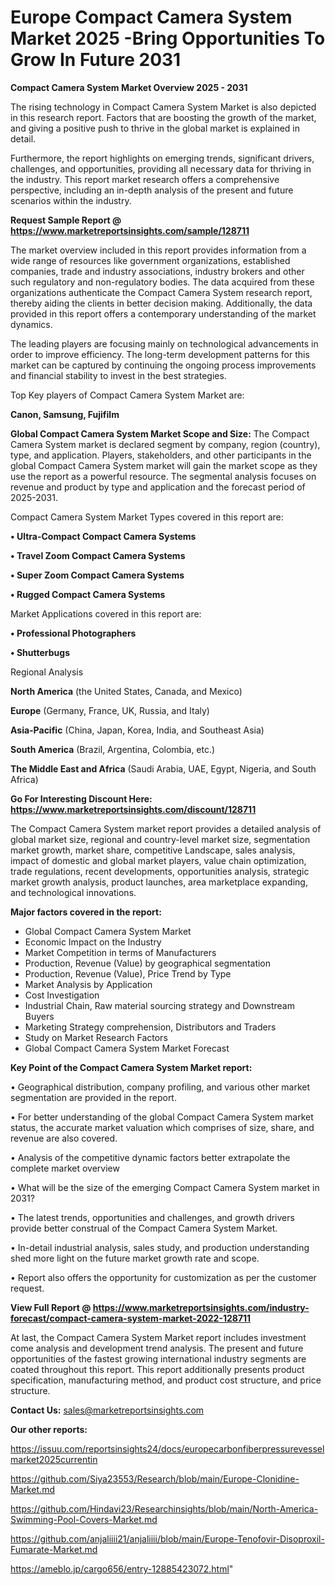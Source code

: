 # Europe Compact Camera System Market 2025 -Bring Opportunities To Grow In Future 2031

<Strong> Compact Camera System Market Overview 2025 - 2031</strong>

The rising technology in Compact Camera System Market is also depicted in this research report. Factors that are boosting the growth of the market, and giving a positive push to thrive in the global market is explained in detail.

Furthermore, the report highlights on emerging trends, significant drivers, challenges, and opportunities, providing all necessary data for thriving in the industry. This report market research offers a comprehensive perspective, including an in-depth analysis of the present and future scenarios within the industry.

<strong>Request Sample Report @ <a href=https://www.marketreportsinsights.com/sample/128711>https://www.marketreportsinsights.com/sample/128711</a></strong>

The market overview included in this report provides information from a wide range of resources like government organizations, established companies, trade and industry associations, industry brokers and other such regulatory and non-regulatory bodies. The data acquired from these organizations authenticate the Compact Camera System research report, thereby aiding the clients in better decision making. Additionally, the data provided in this report offers a contemporary understanding of the market dynamics.

The leading players are focusing mainly on technological advancements in order to improve efficiency. The long-term development patterns for this market can be captured by continuing the ongoing process improvements and financial stability to invest in the best strategies.

Top Key players of Compact Camera System Market are:

<strong>Canon, Samsung, Fujifilm</strong>

<strong><b>Global Compact Camera System Market Scope and Size:</b></strong>
The Compact Camera System market is declared segment by company, region (country), type, and application. Players, stakeholders, and other participants in the global Compact Camera System market will gain the market scope as they use the report as a powerful resource. The segmental analysis focuses on revenue and product by type and application and the forecast period of 2025-2031.

Compact Camera System Market Types covered in this report are:

<strong>• Ultra-Compact Compact Camera Systems

• Travel Zoom Compact Camera Systems

• Super Zoom Compact Camera Systems

• Rugged Compact Camera Systems</strong>

Market Applications covered in this report are:

<strong>• Professional Photographers

• Shutterbugs</strong> 

Regional Analysis

<strong>North America</strong> (the United States, Canada, and Mexico)

<strong>Europe</strong> (Germany, France, UK, Russia, and Italy)

<strong>Asia-Pacific</strong> (China, Japan, Korea, India, and Southeast Asia)

<strong>South America</strong> (Brazil, Argentina, Colombia, etc.)

<strong>The Middle East and Africa</strong> (Saudi Arabia, UAE, Egypt, Nigeria, and South Africa)

<strong>Go For Interesting Discount Here: <a href=https://www.marketreportsinsights.com/discount/128711>https://www.marketreportsinsights.com/discount/128711</a></strong>

The Compact Camera System market report provides a detailed analysis of global market size, regional and country-level market size, segmentation market growth, market share, competitive Landscape, sales analysis, impact of domestic and global market players, value chain optimization, trade regulations, recent developments, opportunities analysis, strategic market growth analysis, product launches, area marketplace expanding, and technological innovations.

<strong><b>Major factors covered in the report:</b></strong>
<ul>
  <li>Global Compact Camera System Market </li>
  <li>Economic Impact on the Industry</li>
  <li>Market Competition in terms of Manufacturers</li>
  <li>Production, Revenue (Value) by geographical segmentation</li>
  <li>Production, Revenue (Value), Price Trend by Type</li>
  <li>Market Analysis by Application</li>
  <li>Cost Investigation</li>
  <li>Industrial Chain, Raw material sourcing strategy and Downstream Buyers</li>
  <li>Marketing Strategy comprehension, Distributors and Traders</li>
  <li>Study on Market Research Factors</li>
  <li>Global Compact Camera System Market Forecast</li>
</ul>

<strong><b>Key Point of the Compact Camera System Market report:</b></strong>

• Geographical distribution, company profiling, and various other market segmentation are provided in the report.

• For better understanding of the global Compact Camera System market status, the accurate market valuation which comprises of size, share, and revenue are also covered.

• Analysis of the competitive dynamic factors better extrapolate the complete market overview

• What will be the size of the emerging Compact Camera System market in 2031?

• The latest trends, opportunities and challenges, and growth drivers provide better construal of the Compact Camera System Market.

• In-detail industrial analysis, sales study, and production understanding shed more light on the future market growth rate and scope.

• Report also offers the opportunity for customization as per the customer request.

<strong><b>View Full Report @ <a href=https://www.marketreportsinsights.com/industry-forecast/compact-camera-system-market-2022-128711>https://www.marketreportsinsights.com/industry-forecast/compact-camera-system-market-2022-128711</a></b></strong>


At last, the Compact Camera System Market report includes investment come analysis and development trend analysis. The present and future opportunities of the fastest growing international industry segments are coated throughout this report. This report additionally presents product specification, manufacturing method, and product cost structure, and price structure.

<strong>Contact Us:</strong>
sales@marketreportsinsights.com

<strong>Our other reports:</strong>

<a href=https://issuu.com/reportsinsights24/docs/europecarbonfiberpressurevesselmarket2025currentin>https://issuu.com/reportsinsights24/docs/europecarbonfiberpressurevesselmarket2025currentin</a>

<a href=https://github.com/Siya23553/Research/blob/main/Europe-Clonidine-Market.md>https://github.com/Siya23553/Research/blob/main/Europe-Clonidine-Market.md</a>

<a href=https://github.com/Hindavi23/Researchinsights/blob/main/North-America-Swimming-Pool-Covers-Market.md>https://github.com/Hindavi23/Researchinsights/blob/main/North-America-Swimming-Pool-Covers-Market.md</a>

<a href=https://github.com/anjaliiii21/anjaliiii/blob/main/Europe-Tenofovir-Disoproxil-Fumarate-Market.md>https://github.com/anjaliiii21/anjaliiii/blob/main/Europe-Tenofovir-Disoproxil-Fumarate-Market.md</a>

<a href=https://ameblo.jp/cargo656/entry-12885423072.html>https://ameblo.jp/cargo656/entry-12885423072.html</a>"
